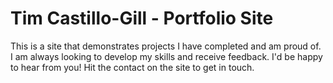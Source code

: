 # Tim Castillo-Gill - Portfolio Site

This is a site that demonstrates projects I have completed and am proud of. I am always looking to develop my skills and receive feedback. I'd be happy to hear from you! Hit the contact on the site to get in touch.
